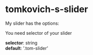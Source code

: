 # tomkovich-s-slider

My slider has the options:

You need selector of your slider </br>

<strong>selector</strong>: string </br>
<strong>default</strong>: '.tom-slider' </br>

